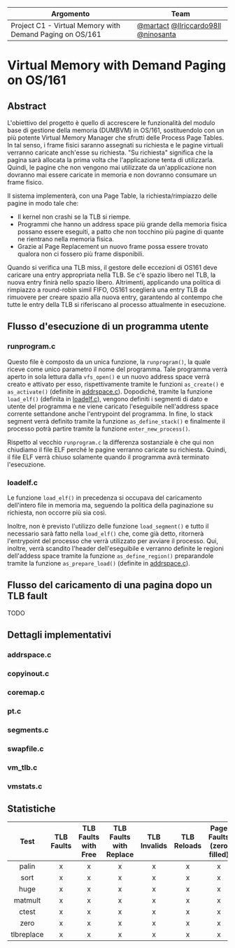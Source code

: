 Argomento | Team 
--------|---------
Project C1 - Virtual Memory with Demand Paging on OS/161 | [@martact](https://github.com/martact) [@llriccardo98ll](https://github.com/llriccardo98ll) [@ninosanta](https://github.com/ninosanta) 


# Virtual Memory with Demand Paging on OS/161

## Abstract

L'obiettivo del progetto è quello di accrescere le funzionalità del modulo base di gestione della memoria (DUMBVM) in OS/161, sostituendolo con un più potente Virtual Memory Manager che sfrutti delle Process Page Tables. In tal senso, i frame fisici saranno assegnati su richiesta e le pagine virtuali verranno caricate anch'esse su richiesta. "Su richiesta" significa che la pagina sarà allocata la prima volta che l'applicazione tenta di utilizzarla. Quindi, le pagine che non vengono mai utilizzate da un'applicazione non dovranno mai essere caricate in memoria e non dovranno consumare un frame fisico.

Il sistema implementerà, con una Page Table, la richiesta/rimpiazzo delle pagine in modo tale che:
* Il kernel non crashi se la TLB si riempe.
* Programmi che hanno un address space più grande della memoria fisica possano essere eseguiti, a patto che non tocchino più pagine di quante ne rientrano nella memoria fisica.
* Grazie al Page Replacement un nuovo frame possa essere trovato qualora non ci fossero più frame disponibili.

Quando si verifica una TLB miss, il gestore delle eccezioni di OS161 deve caricare una entry appropriata nella TLB. Se c'è spazio libero nel TLB, la nuova entry finirà nello spazio libero. Altrimenti, applicando una politica di rimpiazzo a round-robin simil FIFO, OS161 sceglierà una entry TLB da rimuovere per creare spazio alla nuova entry, garantendo al contempo che tutte le entry della TLB si riferiscano al processo attualmente in esecuzione. 

## Flusso d'esecuzione di un programma utente

### runprogram.c

Questo file è composto da un unica funzione, la `runprogram()`, la quale riceve come unico parametro il nome del programma. Tale programma verrà aperto in sola lettura dalla `vfs_open()` e un nuovo address space verrà creato e attivato per esso, rispettivamente tramite le funzioni `as_create()` e `as_activate()` (definite in [addrspace.c](#addrspacec)). Dopodiché, tramite la funzione `load_elf()` (definita in [loadelf.c](#loadelfc)), vengono definiti i segmenti di dato e utente del programma e ne viene caricato l'eseguibile nell'address space corrente settandone anche l'entrypoint del programma. In fine, lo stack segment verrà definito tramite la funzione `as_define_stack()` e finalmente il processo potrà partire tramite la funzione `enter_new_process()`.

Rispetto al vecchio `runprogram.c` la differenza sostanziale è che qui non chiudiamo il file ELF perché le pagine verranno caricate su richiesta. Quindi, il file ELF verrà chiuso solamente quando il programma avrà terminato l'esecuzione.

### loadelf.c

Le funzione `load_elf()` in precedenza si occupava del caricamento dell'intero file in memoria ma, seguendo la politica della paginazione su richiesta, non occorre più sia così.

Inoltre, non è previsto l'utilizzo delle funzione `load_segment()` e tutto il necessario sarà fatto nella `load_elf()` che, come già detto, ritornerà l'entrypoint del processo che verrà utilizzato per avviare il processo. Qui, inoltre, verrà scandito l'header dell'eseguibile e verranno definite le regioni dell'addess space tramite la funzione `as_define_region()` preparandole tramite la funzione `as_prepare_load()` (definite in [addrspace.c](#addrspace.c)). 

## Flusso del caricamento di una pagina dopo un TLB fault

TODO

## Dettagli implementativi

### addrspace.c

### copyinout.c

### coremap.c

### pt.c

### segments.c

### swapfile.c

### vm_tlb.c

### vmstats.c

## Statistiche

|    Test    | TLB Faults | TLB Faults with Free | TLB Faults with Replace | TLB Invalids | TLB Reloads | Page Faults (zero filled) | Page Faults (disk) | ELF File Read | Swapfile Read | Swapfile Writes |
| :--------: | :--------: | :------------------: | :---------------------: | :----------: | :---------: | :-----------------------: | :----------------: | :-----------: | :-----------: | :-------------: |
|   palin    |     x      |          x           |            x            |      x       |      x      |             x             |         x          |       x       |       x       |        x        |
|    sort    |     x      |          x           |            x            |      x       |      x      |             x             |         x          |       x       |       x       |        x        |
|    huge    |     x      |          x           |            x            |      x       |      x      |             x             |         x          |       x       |       x       |        x        |
|  matmult   |     x      |          x           |            x            |      x       |      x      |             x             |         x          |       x       |       x       |        x        |
|   ctest    |     x      |          x           |            x            |      x       |      x      |             x             |         x          |       x       |       x       |        x        |
|    zero    |     x      |          x           |            x            |      x       |      x      |             x             |         x          |       x       |       x       |        x        |
| tlbreplace |     x      |          x           |            x            |      x       |      x      |             x             |         x          |       x       |       x       |        x        |